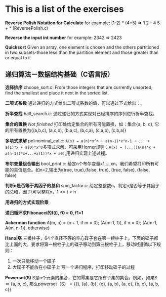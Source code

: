 # This is a list of the exercises

**Reverse Polish Notation for Calculate**
for example: (1-2) * (4+5) => 1 2 - 4 5 + * (ReversePolish.c)

**Reverse the input int number**
for example: 2342 => 2423

**Quicksort**
Given an array, one element is chosen and the others partitioned in two subsets-those less than the partition element and those greater than or equal to it

## 递归算法－数据结构基础（C语言版）
**选择排序**
choose_sort.c: From those integers that are currently unsorted, find the smallest and place it next in the sorted list.

**二项式系数**
通过递归的方式给出二项式系数的值，可以通过下式给出：。

**折半查找**
half_search.c: 通过递归的方式实现对已经排序的序列进行折半查找。

**集合的置换** *Not finished*
打印处给定集合的所有可能置换，如：集合{a, b, c}, 它的所有置换为{(a,b,c), (a,c,b), (b,a,c), (b,c,a), (c,a,b), (c,b,a)}

**多项式求解**
polinominal_cal.c: `A(x) = a(n)*x^n + a(n-1)*x^n-1 + ... + a(1)*x + a(0)*x^0`多项式求解，可采用Horner规则：`A(x) = (...((a(n)*x + a(n-1))*x+...+a(1))*x + a0)`,用递归实现上述过程。

**布尔变量组合输出**
bool_print.c: 给定n个布尔变量x1,...,xn，我们希望打印所有可能的真值组合。如n=2,输出为(true, true),(false, true), (true, false), (false, false)

**判断n是否等于其因子的总和**
sum_factor.c: 给定整整数n，判定n是否等于其因子的总和，因子t可以整除n，1 <= t < n

**用递归的方式实现阶乘**

**递归循环求Fibonacci的f(i), f0 = 0, f1=1**

**Ackerman function**
A(m, n) = (n + 1, if m = 0); (A(m-1, 1)), if n = 0); (A(m-1, A(m, n-1)), otherwise)

**Hanoi塔**
三根柱子，64个直径不等的空心碟子套在第一根柱子上，下面的碟子都比上面的大，要求将第一根柱子上的碟子移动到第三根柱子上，移动时遵循以下规则：
1. 一次只能移动一个碟子
2. 大碟子不能放在小碟子上
写一个递归程序，打印移动碟子的过程

**Powerset(S)**
S是n个元素的集合，它的幂集是它所有子集的集合。例如，如果S ＝ {a, b, c}, 那么powerset（S） = {{}, {a}, {b}, {c}, {a, b}, {a, c}, {b, c}, {a, b, c}}
